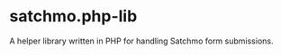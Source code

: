 satchmo.php-lib
===============

A helper library written in PHP for handling Satchmo form submissions.